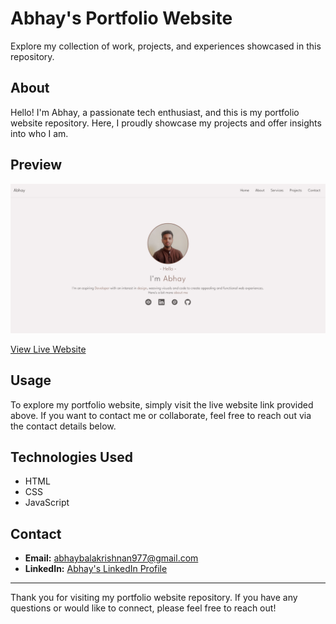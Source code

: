 # Abhay's Portfolio Website

Explore my collection of work, projects, and experiences showcased in this repository.

## About

Hello! I'm Abhay, a passionate tech enthusiast, and this is my portfolio website repository. Here, I proudly showcase my projects and offer insights into who I am.

## Preview

![Portfolio Website](portfolio_preview.png)

[View Live Website](https://itsabhay.vercel.app)

## Usage

To explore my portfolio website, simply visit the live website link provided above. If you want to contact me or collaborate, feel free to reach out via the contact details below.

## Technologies Used

- HTML
- CSS
- JavaScript

## Contact

- **Email:** abhaybalakrishnan977@gmail.com
- **LinkedIn:** [Abhay's LinkedIn Profile](https://www.linkedin.com/in/abhaybalakrishnan/)

---

Thank you for visiting my portfolio website repository. If you have any questions or would like to connect, please feel free to reach out!
